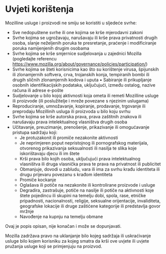 # Uvjeti korištenja

Mozilline usluge i proizvodi ne smiju se koristiti u sljedeće svrhe:

* Sve nedopuštene svrhe ili one kojima se krše mjerodavni zakoni
* Svrhe kojima se ugrožavaju, narušavaju ili krše prava privatnosti drugih osoba, 
slanje neželjenih poruka te presretanje, praćenje i modificiranje poruka namijenjenih drugim osobama
* Svrhe kojima se krše smjernice sudjelovanja u zajednici Mozilla (pogledajte referencu 
<https://www.mozilla.org/about/governance/policies/participation/>)
* Svrhe kojima se šteti korisnicima kao što su korištenje virusa, špijunskih ili 
zlonamjernih softvera, crva, trojanskih konja, tempiranih bombi ili drugih sličnih zlonamjernih kodova i uputa
•	Sabiranje ili prikupljanje osobnih identifikacijskih podataka, uključujući, između ostalog, nazive računa ili adrese e-pošte
* Sudjelovanje u bilo kojoj aktivnosti koja ometa ili remeti Mozilline usluge ili 
proizvode (ili poslužitelje i mreže povezane s njezinim uslugama)
* Reproduciranje, umnožavanje, kopiranje, prodavanje, trgovanje ili preprodaju Mozillinih 
usluga ili proizvoda u bilo koju svrhu
* Svrhe kojima se krše autorska prava, prava zaštitnih znakova ili narušavaju prava 
intelektualnog vlasništva drugih osoba
* Učitavanje, preuzimanje, prenošenje, prikazivanje ili omogućavanje pristupa sadržaju koji:
    * Je protuzakonit ili promiče nezakonite aktivnosti
    * Je neprimjeren poput nepristojnog ili pornografskog materijala, otvorenog prikazivanja seksualnosti ili nasilja te slika koje iskorištavaju djecu ili im štete
    * Krši prava bilo kojih osoba, uključujući prava intelektualnog vlasništva ili druga vlasnička prava te prava na privatnost ili publicitet
    * Obmanjuje, dovodi u zabludu, vara ili ima za svrhu krađu identiteta ili drugu prijevaru povezanu s krađom identiteta
    * Promiče kockanje
    * Oglašava ili potiče na nezakonite ili kontrolirane proizvode i usluge
    * Degradira, zastrašuje, potiče na nasilje ili potiče na aktivnosti koje štete pojedincu ili skupini na temelju dobi, spola, rase, etničke pripadnosti, nacionalnosti, religije, seksualne orijentacije, invaliditeta, geografske lokacije ili druge zaštićene kategorije ili predstavlja govor mržnje
    * Navođenje na kupnju na temelju obmane	

Ovaj je popis opisan, nije konačan i može se dopunjavati.

Mozilla zadržava pravo na uklanjanje bilo kojeg sadržaja ili uskraćivanje usluge bilo kojem korisniku za kojeg smatra da krši ove uvjete ili uvjete pružanja usluge koji se primjenjuju na proizvod. 
